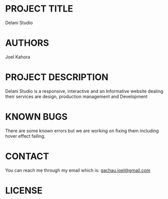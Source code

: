 # PROJECT TITLE
Delani Studio
# AUTHORS
Joel Kahora
# PROJECT DESCRIPTION
Delani Studio is a responsive, interactive and an Informative website dealing their services are design, production management and 
Development
# KNOWN BUGS
There are some known errors but we are working on fixing them including hover effect failing.
# CONTACT
You can reach me through my email which is: gachau.joel@gmail.com
# LICENSE

